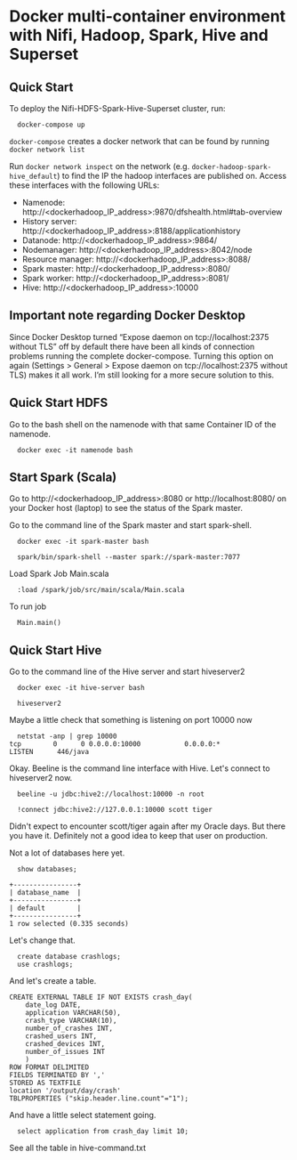 # Docker multi-container environment with Nifi, Hadoop, Spark, Hive and Superset

## Quick Start

To deploy the Nifi-HDFS-Spark-Hive-Superset cluster, run:
```
  docker-compose up
```

`docker-compose` creates a docker network that can be found by running `docker network list`

Run `docker network inspect` on the network (e.g. `docker-hadoop-spark-hive_default`) to find the IP the hadoop interfaces are published on. Access these interfaces with the following URLs:

* Namenode: http://<dockerhadoop_IP_address>:9870/dfshealth.html#tab-overview
* History server: http://<dockerhadoop_IP_address>:8188/applicationhistory
* Datanode: http://<dockerhadoop_IP_address>:9864/
* Nodemanager: http://<dockerhadoop_IP_address>:8042/node
* Resource manager: http://<dockerhadoop_IP_address>:8088/
* Spark master: http://<dockerhadoop_IP_address>:8080/
* Spark worker: http://<dockerhadoop_IP_address>:8081/
* Hive: http://<dockerhadoop_IP_address>:10000

## Important note regarding Docker Desktop
Since Docker Desktop turned “Expose daemon on tcp://localhost:2375 without TLS” off by default there have been all kinds of connection problems running the complete docker-compose. Turning this option on again (Settings > General > Expose daemon on tcp://localhost:2375 without TLS) makes it all work. I’m still looking for a more secure solution to this.


## Quick Start HDFS


Go to the bash shell on the namenode with that same Container ID of the namenode.
```
  docker exec -it namenode bash
```


## Start Spark (Scala)

Go to http://<dockerhadoop_IP_address>:8080 or http://localhost:8080/ on your Docker host (laptop) to see the status of the Spark master.

Go to the command line of the Spark master and start spark-shell.
```
  docker exec -it spark-master bash
  
  spark/bin/spark-shell --master spark://spark-master:7077
```

Load Spark Job Main.scala 
```
  :load /spark/job/src/main/scala/Main.scala
```

To run job
```
  Main.main()
```

## Quick Start Hive

Go to the command line of the Hive server and start hiveserver2
```
  docker exec -it hive-server bash

  hiveserver2
```

Maybe a little check that something is listening on port 10000 now
```
  netstat -anp | grep 10000
tcp        0      0 0.0.0.0:10000           0.0.0.0:*               LISTEN      446/java
```

Okay. Beeline is the command line interface with Hive. Let's connect to hiveserver2 now.
```
  beeline -u jdbc:hive2://localhost:10000 -n root
  
  !connect jdbc:hive2://127.0.0.1:10000 scott tiger
```

Didn't expect to encounter scott/tiger again after my Oracle days. But there you have it. Definitely not a good idea to keep that user on production.

Not a lot of databases here yet.
```
  show databases;
  
+----------------+
| database_name  |
+----------------+
| default        |
+----------------+
1 row selected (0.335 seconds)
```

Let's change that.
```
  create database crashlogs;
  use crashlogs;
```

And let's create a table.
```
CREATE EXTERNAL TABLE IF NOT EXISTS crash_day(
    date_log DATE,
    application VARCHAR(50),
    crash_type VARCHAR(10),
    number_of_crashes INT,
    crashed_users INT,
    crashed_devices INT,
    number_of_issues INT
    )
ROW FORMAT DELIMITED
FIELDS TERMINATED BY ','
STORED AS TEXTFILE
location '/output/day/crash'
TBLPROPERTIES ("skip.header.line.count"="1");
```

And have a little select statement going.

```
  select application from crash_day limit 10;
```

See all the table in hive-command.txt